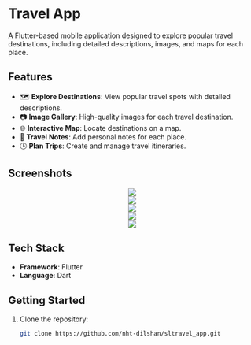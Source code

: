 # Travel App

A Flutter-based mobile application designed to explore popular travel destinations, including detailed descriptions, images, and maps for each place.

## Features
- 🗺️ **Explore Destinations**: View popular travel spots with detailed descriptions.
- 📷 **Image Gallery**: High-quality images for each travel destination.
- 🌐 **Interactive Map**: Locate destinations on a map.
- 📝 **Travel Notes**: Add personal notes for each place.
- 🕒 **Plan Trips**: Create and manage travel itineraries.

## Screenshots
<div align="center">
  <img src="/App ss/1.jpg"  />
</div>

<div align="center">
  <img src="/App ss/2.jpg"  />
</div>
<div align="center">
  <img src="/App ss/3.jpg"  />
</div>
<div align="center">
  <img src="/App ss/4.jpg"  />
</div>
<div align="center">
  <img src="/App ss/5.jpg"  />
</div>

## Tech Stack
- **Framework**: Flutter
- **Language**: Dart


## Getting Started
1. Clone the repository:
   ```bash
   git clone https://github.com/nht-dilshan/sltravel_app.git
